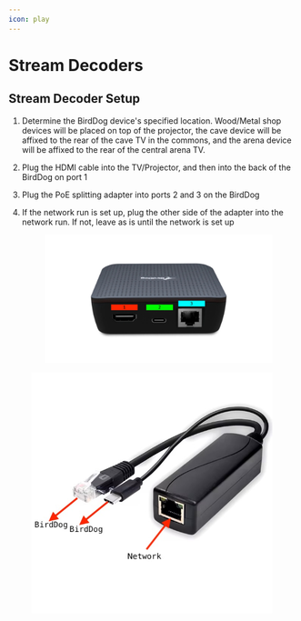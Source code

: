 ```yaml
---
icon: play
---
```


# Stream Decoders

## Stream Decoder Setup

1. Determine the BirdDog device's specified location. Wood/Metal shop devices will be placed on top of the projector, the cave device will be affixed to the rear of the cave TV in the commons, and the arena device will be affixed to the rear of the central arena TV.
2. Plug the HDMI cable into the TV/Projector, and then into the back of the BirdDog on port 1
3. Plug the PoE splitting adapter into ports 2 and 3 on the BirdDog
4.  If the network run is set up, plug the other side of the adapter into the network run. If not, leave as is until the network is set up

    <figure><img src="../../.gitbook/assets/birddog_play.jpg" alt=""><figcaption></figcaption></figure>

<figure><img src="../../.gitbook/assets/poe-usbc copy.jpg" alt=""><figcaption></figcaption></figure>

